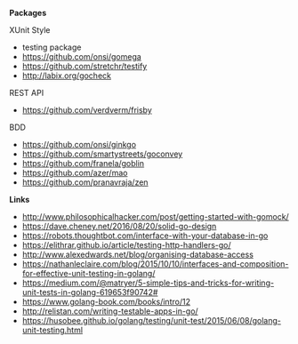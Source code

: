 **Packages**

XUnit Style

- testing package
- https://github.com/onsi/gomega
- https://github.com/stretchr/testify
- http://labix.org/gocheck

REST API

- https://github.com/verdverm/frisby

BDD

- https://github.com/onsi/ginkgo
- https://github.com/smartystreets/goconvey
- https://github.com/franela/goblin
- https://github.com/azer/mao
- https://github.com/pranavraja/zen


**Links**

- http://www.philosophicalhacker.com/post/getting-started-with-gomock/
- https://dave.cheney.net/2016/08/20/solid-go-design
- https://robots.thoughtbot.com/interface-with-your-database-in-go
- https://elithrar.github.io/article/testing-http-handlers-go/
- http://www.alexedwards.net/blog/organising-database-access
- https://nathanleclaire.com/blog/2015/10/10/interfaces-and-composition-for-effective-unit-testing-in-golang/
- https://medium.com/@matryer/5-simple-tips-and-tricks-for-writing-unit-tests-in-golang-619653f90742#
- https://www.golang-book.com/books/intro/12
- http://relistan.com/writing-testable-apps-in-go/
- https://husobee.github.io/golang/testing/unit-test/2015/06/08/golang-unit-testing.html
